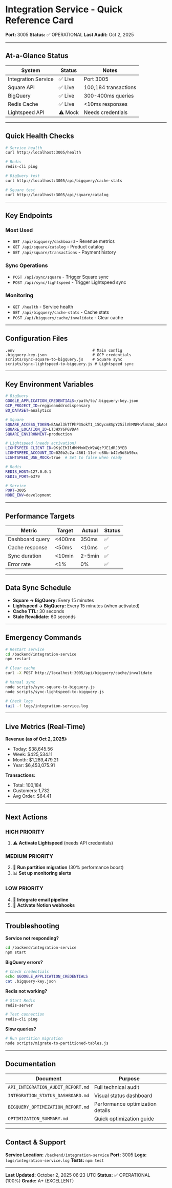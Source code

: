 # Integration Service - Quick Reference Card

**Port:** 3005
**Status:** ✅ OPERATIONAL
**Last Audit:** Oct 2, 2025

---

## At-a-Glance Status

| System | Status | Notes |
|--------|--------|-------|
| Integration Service | ✅ Live | Port 3005 |
| Square API | ✅ Live | 100,184 transactions |
| BigQuery | ✅ Live | 300-400ms queries |
| Redis Cache | ✅ Live | <10ms responses |
| Lightspeed API | ⚠️ Mock | Needs credentials |

---

## Quick Health Checks

```bash
# Service health
curl http://localhost:3005/health

# Redis
redis-cli ping

# BigQuery test
curl http://localhost:3005/api/bigquery/cache-stats

# Square test
curl http://localhost:3005/api/square/catalog
```

---

## Key Endpoints

### Most Used
- `GET /api/bigquery/dashboard` - Revenue metrics
- `GET /api/square/catalog` - Product catalog
- `GET /api/square/transactions` - Payment history

### Sync Operations
- `POST /api/sync/square` - Trigger Square sync
- `POST /api/sync/lightspeed` - Trigger Lightspeed sync

### Monitoring
- `GET /health` - Service health
- `GET /api/bigquery/cache-stats` - Cache stats
- `POST /api/bigquery/cache/invalidate` - Clear cache

---

## Configuration Files

```
.env                                  # Main config
.bigquery-key.json                    # GCP credentials
scripts/sync-square-to-bigquery.js    # Square sync
scripts/sync-lightspeed-to-bigquery.js # Lightspeed sync
```

---

## Key Environment Variables

```bash
# BigQuery
GOOGLE_APPLICATION_CREDENTIALS=/path/to/.bigquery-key.json
GCP_PROJECT_ID=reggieanddrodispensary
BQ_DATASET=analytics

# Square
SQUARE_ACCESS_TOKEN=EAAAl3kTfPhP3SokT1_15Qycm8SpY25ilVhMNFHVlmLWd_GkAoFJj53xAhDXOEds
SQUARE_LOCATION_ID=LT3HXY6PGVDA4
SQUARE_ENVIRONMENT=production

# Lightspeed (needs activation)
LIGHTSPEED_CLIENT_ID=9KjCEhIldhMMxWZcW2WQzPJE1dRJBYEB
LIGHTSPEED_ACCOUNT_ID=020b2c2a-4661-11ef-e88b-b42e5d3b90cc
LIGHTSPEED_USE_MOCK=true  # Set to false when ready

# Redis
REDIS_HOST=127.0.0.1
REDIS_PORT=6379

# Service
PORT=3005
NODE_ENV=development
```

---

## Performance Targets

| Metric | Target | Actual | Status |
|--------|--------|--------|--------|
| Dashboard query | <400ms | 350ms | ✅ |
| Cache response | <50ms | <10ms | ✅ |
| Sync duration | <10min | 2-5min | ✅ |
| Error rate | <1% | 0% | ✅ |

---

## Data Sync Schedule

- **Square → BigQuery:** Every 15 minutes
- **Lightspeed → BigQuery:** Every 15 minutes (when activated)
- **Cache TTL:** 30 seconds
- **Stale Revalidate:** 60 seconds

---

## Emergency Commands

```bash
# Restart service
cd /backend/integration-service
npm restart

# Clear cache
curl -X POST http://localhost:3005/api/bigquery/cache/invalidate

# Manual sync
node scripts/sync-square-to-bigquery.js
node scripts/sync-lightspeed-to-bigquery.js

# Check logs
tail -f logs/integration-service.log
```

---

## Live Metrics (Real-Time)

**Revenue (as of Oct 2, 2025):**
- Today: $38,645.56
- Week: $425,534.11
- Month: $1,289,479.21
- Year: $6,453,075.91

**Transactions:**
- Total: 100,184
- Customers: 1,732
- Avg Order: $64.41

---

## Next Actions

### HIGH PRIORITY
1. ⚠️ **Activate Lightspeed** (needs API credentials)

### MEDIUM PRIORITY
2. 🔧 **Run partition migration** (30% performance boost)
3. 📊 **Set up monitoring alerts**

### LOW PRIORITY
4. 📧 **Integrate email pipeline**
5. 📝 **Activate Notion webhooks**

---

## Troubleshooting

**Service not responding?**
```bash
cd /backend/integration-service
npm start
```

**BigQuery errors?**
```bash
# Check credentials
echo $GOOGLE_APPLICATION_CREDENTIALS
cat .bigquery-key.json
```

**Redis not working?**
```bash
# Start Redis
redis-server

# Test connection
redis-cli ping
```

**Slow queries?**
```bash
# Run partition migration
node scripts/migrate-to-partitioned-tables.js
```

---

## Documentation

| Document | Purpose |
|----------|---------|
| `API_INTEGRATION_AUDIT_REPORT.md` | Full technical audit |
| `INTEGRATION_STATUS_DASHBOARD.md` | Visual status dashboard |
| `BIGQUERY_OPTIMIZATION_REPORT.md` | Performance optimization details |
| `OPTIMIZATION_SUMMARY.md` | Quick optimization guide |

---

## Contact & Support

**Service Location:** `/backend/integration-service`
**Port:** 3005
**Logs:** `logs/integration-service.log`
**Tests:** `npm test`

---

**Last Updated:** October 2, 2025 06:23 UTC
**Status:** ✅ OPERATIONAL (100%)
**Grade:** A+ (EXCELLENT)

<!-- Last verified: 2025-10-02 -->

<!-- Optimized: 2025-10-02 -->

<!-- Last updated: 2025-10-02 -->

<!-- Last optimized: 2025-10-02 -->
